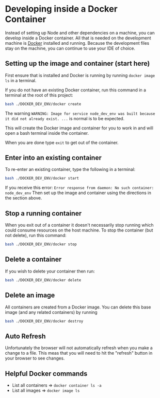 # Developing inside a Docker Container

Instead of setting up Node and other dependencies on a machine, you can develop inside a Docker container. All that is needed on the development machine is [Docker](https://www.docker.com/products/docker-desktop) installed and running. Because the development files stay on the machine, you can continue to use your IDE of choice.

## Setting up the image and container (start here)

First ensure that is installed and Docker is running by running `docker image ls` in a terminal.

If you do not have an existing Docker container, run this command in a terminal at the root of this project:

```bash
bash ./DOCKER_DEV_ENV/docker create
```

The warning `WARNING: Image for service node_dev_env was built because it did not already exist. ...` is normal is to be expected.

This will create the Docker image and container for you to work in and will open a bash terminal inside the container.

When you are done type `exit` to get out of the container.

## Enter into an existing container

To re-enter an existing container, type the following in a terminal:

```bash
bash ./DOCKER_DEV_ENV/docker start
```

If you receive this error: `Error response from daemon: No such container: node_dev_env` Then set up the image and container using the directions in the section above.

## Stop a running container

When you exit out of a container it doesn't necessarily stop running which could consume resources on the host machine. To stop the container (but not delete), run this command:

```bash
bash ./DOCKER_DEV_ENV/docker stop
```

## Delete a container

If you wish to delete your container then run:

```bash
bash ./DOCKER_DEV_ENV/docker delete
```

## Delete an image

All containers are created from a Docker image. You can delete this base image (and any related containers) by running

```bash
bash ./DOCKER_DEV_ENV/docker destroy
```

## Auto Refresh
Unfortunately the browser will not automatically refresh when you make a change to a file.  This meas that you will need to hit the "refresh" button in your browser to see changes.


## Helpful Docker commands

  - List all containers => `docker container ls -a`
  - List all images => `docker image ls`